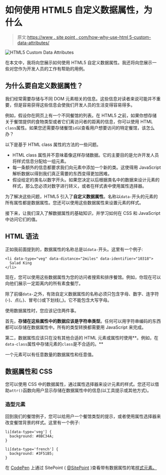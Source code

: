 # 如何使用 HTML5 自定义数据属性，为什么

> 原文:[https://www . site point . com/how-why-use-html 5-custom-data-attributes/](https://www.sitepoint.com/how-why-use-html5-custom-data-attributes/)

![HTML5 Custom Data Attributes](../Images/288c0d0734c07995a426e81dbff5fd9f.png)

在本文中，我将向您展示如何使用 HTML5 自定义数据属性。我还将向您展示一些对您作为开发人员的工作有帮助的用例。

## 为什么要自定义数据属性？

我们经常需要存储与不同 DOM 元素相关的信息。这些信息对读者来说可能并不重要，但是容易获得这些信息会使我们开发人员的生活变得容易得多。

例如，假设你在网页上有一个不同餐馆的列表。在 HTML5 之前，如果你想存储关于餐馆提供的食物类型或者它们离访问者的距离的信息，你可以使用 HTML `class`属性。如果您还需要存储餐馆`id`以查看用户想要访问的特定餐馆，该怎么办？

以下是基于 HTML class 属性的方法的一些问题。

*   HTML class 属性并不意味着像这样存储数据。它的主要目的是允许开发人员将样式信息分配给一组元素。
*   每一条额外的信息都要求我们向元素中添加一个新的类。这使得用 JavaScript 解析数据以得到我们真正需要的东西变得更加困难。
*   假设给定的类名以数字开头。如果您决定以后根据类名中的数据来设计元素的样式，那么您必须对数字进行转义，或者在样式表中使用属性选择器。

为了解决这些问题，HTML5 引入了**自定义数据属性**。名称以`data-`开头的元素的所有属性都是数据属性。您还可以使用这些数据属性来设置元素的样式。

接下来，让我们深入了解数据属性的基础知识，并学习如何在 CSS 和 JavaScript 中访问它们的值。

## HTML 语法

正如我前面提到的，数据属性的名称总是以`data-`开头。这里有一个例子:

```
<li data-type="veg" data-distance="2miles" data-identifier="10318">
  Salad King
</li>
```

现在，您可以使用这些数据属性为您的访问者搜索和排序餐馆。例如，你现在可以向他们展示一定距离内的所有素食餐厅。

除了前缀`data-`之外，有效自定义数据属性的名称必须只包含字母、数字、连字符(-)、点(。)、冒号(:)或下划线(_)。它不能包含大写字母。

使用数据属性时，您应该记住两件事。

首先，**存储在这些属性中的数据应该是字符串类型**。任何可以用字符串编码的东西都可以存储在数据属性中。所有的类型转换都需要用 JavaScript 来完成。

第二，数据属性应该只在没有其他合适的 HTML 元素或属性时使用**。例如，在`data-class`属性中存储元素的`class`是不合适的。**

一个元素可以有任意数量的数据属性和任意值。

## 数据属性和 CSS

您可以使用 CSS 中的数据属性，通过属性选择器来设计元素的样式。您还可以借助`attr()`函数向用户显示存储在数据属性中的信息(以工具提示或其他方式)。

### 造型元素

回到我们的餐馆例子，您可以给用户一个餐馆类型的提示，或者使用属性选择器来改变餐馆背景的样式。这里有一个例子:

```
li[data-type='veg'] {
  background: #8BC34A;
}

li[data-type='french'] {
  background: #3F51B5;
}
```

在 [CodePen](http://codepen.io) 上通过 SitePoint ( [@SitePoint](http://codepen.io/SitePoint) )查看带有数据属性的笔[样式元素。](http://codepen.io/SitePoint/pen/mWRJeX/)